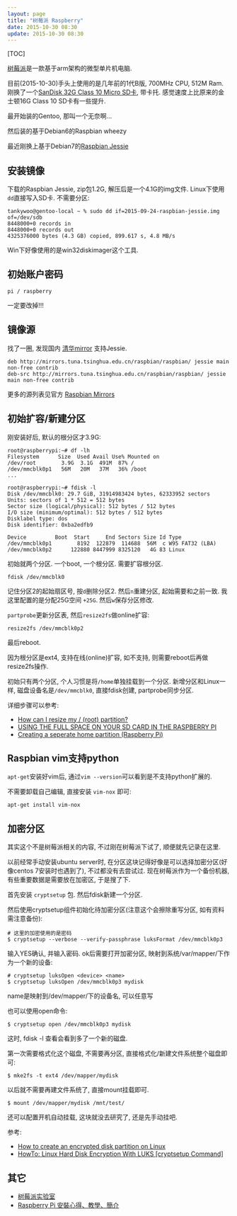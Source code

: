 ```yaml
---
layout: page
title: "树莓派 Raspberry"
date: 2015-10-30 08:30
update: 2015-10-30 08:30
---
```


[TOC]

[树莓派](https://www.raspberrypi.org/)是一款基于arm架构的微型单片机电脑.

目前(2015-10-30)手头上使用的是几年前的1代B版, 700MHz CPU, 512M Ram. 刚换了一个[SanDisk 32G Class 10 Micro SD卡](http://item.jd.com/679773.html), 带卡托. 感觉速度上比原来的金士顿16G Class 10 SD卡有一些提升.

最开始装的Gentoo, 那叫一个无奈啊...

然后装的基于Debian6的Raspbian wheezy

最近刚换上基于Debian7的[Raspbian Jessie](https://www.raspberrypi.org/downloads/raspbian/)


## 安装镜像 ##

下载的Raspbian Jessie, zip包1.2G, 解压后是一个4.1G的img文件. Linux下使用`dd`直接写入SD卡. 不需要分区:

	tankywoo@gentoo-local ~ % sudo dd if=2015-09-24-raspbian-jessie.img of=/dev/sdb
	8448000+0 records in
	8448000+0 records out
	4325376000 bytes (4.3 GB) copied, 899.617 s, 4.8 MB/s

Win下好像使用的是win32diskimager这个工具.

## 初始账户密码 ##

	pi / raspberry

一定要改掉!!!

## 镜像源 ##

找了一圈, 发现国内 [清华mirror](http://mirrors.tuna.tsinghua.edu.cn/help/#raspbian) 支持Jessie.

	deb http://mirrors.tuna.tsinghua.edu.cn/raspbian/raspbian/ jessie main non-free contrib
	deb-src http://mirrors.tuna.tsinghua.edu.cn/raspbian/raspbian/ jessie main non-free contrib

更多的源列表见官方 [Raspbian Mirrors](https://www.raspbian.org/RaspbianMirrors)

## 初始扩容/新建分区 ##

刚安装好后, 默认的根分区才3.9G:

	root@raspberrypi:~# df -lh
	Filesystem      Size  Used Avail Use% Mounted on
	/dev/root        3.9G  3.1G  491M  87% /
	/dev/mmcblk0p1   56M   20M   37M   36% /boot
	...

	root@raspberrypi:~# fdisk -l
	Disk /dev/mmcblk0: 29.7 GiB, 31914983424 bytes, 62333952 sectors
	Units: sectors of 1 * 512 = 512 bytes
	Sector size (logical/physical): 512 bytes / 512 bytes
	I/O size (minimum/optimal): 512 bytes / 512 bytes
	Disklabel type: dos
	Disk identifier: 0xba2edfb9

	Device         Boot  Start     End Sectors Size Id Type
	/dev/mmcblk0p1        8192  122879  114688  56M  c W95 FAT32 (LBA)
	/dev/mmcblk0p2      122880 8447999 8325120   4G 83 Linux

初始就两个分区. 一个boot, 一个根分区. 需要扩容根分区.

	fdisk /dev/mmcblk0

记住分区2的起始扇区号, 按`d`删除分区2. 然后`n`重建分区, 起始需要和之前一致. 我这里配置的是分配25G空间 `+25G`. 然后`w`保存分区修改.

`partprobe`更新分区表, 然后`resize2fs`做online扩容:

	resize2fs /dev/mmcblk0p2

最后reboot.

因为根分区是ext4, 支持在线(online)扩容, 如不支持, 则需要reboot后再做resize2fs操作.

初始只有两个分区, 个人习惯是将`/home`单独挂载到一个分区. 新增分区和Linux一样, 磁盘设备名是`/dev/mmcblk0`, 直接fdisk创建, partprobe同步分区.

详细步骤可以参考:

* [How can I resize my / (root) partition?](http://raspberrypi.stackexchange.com/questions/499/how-can-i-resize-my-root-partition)
* [USING THE FULL SPACE ON YOUR SD CARD IN THE RASPBERRY PI](http://blog.retep.org/2012/06/19/using-the-full-space-on-your-sd-card/)
* [Creating a seperate home partition (Raspberry Pi)](https://mike632t.wordpress.com/2014/02/10/resizing-partitions/)

## Raspbian vim支持python ##

`apt-get`安装好vim后, 通过`vim --version`可以看到是不支持python扩展的.

不需要卸载自己编辑, 直接安装 `vim-nox` 即可:

    apt-get install vim-nox

## 加密分区 ##

其实这个不是树莓派相关的内容, 不过刚在树莓派下试了, 顺便就先记录在这里.

以前经常手动安装ubuntu server时, 在分区这块记得好像是可以选择加密分区(好像centos 7安装时也遇到了), 不过都没有去尝试过. 现在树莓派作为一个备份机器, 有些重要数据是需要放在加密区, 于是搜了下.

首先安装 `cryptsetup` 包. 然后fdisk新建一个分区.

然后使用cryptsetup组件初始化待加密分区(注意这个会擦除重写分区, 如有资料需注意备份):

    # 这里的加密使用的是密码
    $ cryptsetup --verbose --verify-passphrase luksFormat /dev/mmcblk0p3

输入YES确认, 并输入密码. ok后需要打开加密分区, 映射到系统/var/mapper/下作为一个新的设备:

    # cryptsetup luksOpen <device> <name>
    $ cryptsetup luksOpen /dev/mmcblk0p3 mydisk

name是映射到/dev/mapper/下的设备名, 可以任意写

也可以使用open命令:

    $ cryptsetup open /dev/mmcblk0p3 mydisk

这时, fdisk -l 查看会看到多了一个新的磁盘.

第一次需要格式化这个磁盘, 不需要再分区, 直接格式化/新建文件系统整个磁盘即可:

    $ mke2fs -t ext4 /dev/mapper/mydisk

以后就不需要再建文件系统了, 直接mount挂载即可.

    $ mount /dev/mapper/mydisk /mnt/test/

还可以配置开机自动挂载, 这块就没去研究了, 还是先手动挂吧.

参考:

* [How to create an encrypted disk partition on Linux](http://xmodulo.com/how-to-create-encrypted-disk-partition-on-linux.html)
* [HowTo: Linux Hard Disk Encryption With LUKS [cryptsetup Command]](http://www.cyberciti.biz/hardware/howto-linux-hard-disk-encryption-with-luks-cryptsetup-command/)

## 其它 ##

* [树莓派实验室](http://shumeipai.nxez.com/)
* [Raspberry Pi 安裝心得、教學、簡介](https://wwssllabcd.github.io/blog/2013/01/31/how-to-setup-raspberry-pi/#安裝_OS)



